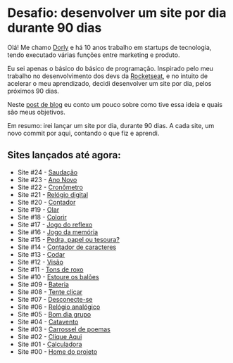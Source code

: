 # Desafio: desenvolver um site por dia durante 90 dias
Olá! Me chamo [Dorly](https://www.linkedin.com/in/dorlyneto/) e há 10 anos trabalho em startups de tecnologia, tendo executado várias funções entre marketing e produto. 

Eu sei apenas o básico do básico de programação. Inspirado pelo meu trabalho no desenvolvimento dos devs da [Rocketseat](https://rocketseat.com.br/), e no intuito de acelerar o meu aprendizado, decidi desenvolver um site por dia, pelos próximos 90 dias.

Neste [post de blog](https://dorly.blog/montarei-um-site-por-dia-pelos-proximos-90-dias/) eu conto um pouco sobre como tive essa ideia e quais são meus objetivos.

Em resumo: irei lançar um site por dia, durante 90 dias. A cada site, um novo commit por aqui, contando o que fiz e aprendi.

## Sites lançados até agora:
* Site #24 - [Saudação](https://github.com/dorlyneto/90sites90days/tree/master/90sites/24-saudacao)
* Site #23 - [Ano Novo](https://github.com/dorlyneto/90sites90days/tree/master/90sites/23-ano-novo)
* Site #22 - [Cronômetro](https://github.com/dorlyneto/90sites90days/tree/master/90sites/22-cronometro)
* Site #21 - [Relógio digital](https://github.com/dorlyneto/90sites90days/tree/master/90sites/21-relogio-digital)
* Site #20 - [Contador](https://github.com/dorlyneto/90sites90days/tree/master/90sites/20-contador)
* Site #19 - [Olar](https://github.com/dorlyneto/90sites90days/tree/master/90sites/19-olar)
* Site #18 - [Colorir](https://github.com/dorlyneto/90sites90days/tree/master/90sites/18-colorir)
* Site #17 - [Jogo do reflexo](https://github.com/dorlyneto/90sites90days/tree/master/90sites/17-reflexo)
* Site #16 - [Jogo da memória](https://github.com/dorlyneto/90sites90days/tree/master/90sites/16-jogo-da-memoria)
* Site #15 - [Pedra, papel ou tesoura?](https://github.com/dorlyneto/90sites90days/tree/master/90sites/15-pedra-papel-tesoura)
* Site #14 - [Contador de caracteres](https://github.com/dorlyneto/90sites90days/tree/master/90sites/14-caracteres)
* Site #13 - [Codar](https://github.com/dorlyneto/90sites90days/tree/master/90sites/13-codar)
* Site #12 - [Visão](https://github.com/dorlyneto/90sites90days/tree/master/90sites/12-visao)
* Site #11 - [Tons de roxo](https://github.com/dorlyneto/90sites90days/tree/master/90sites/11-tons-de-roxo)
* Site #10 - [Estoure os balões](https://github.com/dorlyneto/90sites90days/tree/master/90sites/10-estoure-os-baloes)
* Site #09 - [Bateria](https://github.com/dorlyneto/90sites90days/tree/master/90sites/09-bateria)
* Site #08 - [Tente clicar](https://github.com/dorlyneto/90sites90days/tree/master/90sites/08-tente-clicar)
* Site #07 - [Desconecte-se](https://github.com/dorlyneto/90sites90days/tree/master/90sites/07-desconecte-se)
* Site #06 - [Relógio analógico](https://github.com/dorlyneto/90sites90days/tree/master/90sites/06-relogioanalogico)
* Site #05 - [Bom dia grupo](https://github.com/dorlyneto/90sites90days/tree/master/90sites/05-bomdiagrupo)
* Site #04 - [Catavento](https://github.com/dorlyneto/90sites90days/tree/master/90sites/04-catavento)
* Site #03 - [Carrossel de poemas](https://github.com/dorlyneto/90sites90days/tree/master/90sites/03-carrosseldepoemas)
* Site #02 - [Clique Aqui](https://github.com/dorlyneto/90sites90days/tree/master/90sites/02-cliqueaqui)
* Site #01 - [Calculadora](https://github.com/dorlyneto/90sites90days/tree/master/90sites/01-calculadora)
* Site #00 - [Home do projeto](https://www.dorlyneto.com)
